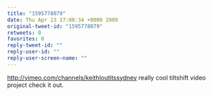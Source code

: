 ```yaml
---
title: "1595778079"
date: Thu Apr 23 17:08:34 +0000 2009
original-tweet-id: "1595778079"
retweets: 0
favorites: 0
reply-tweet-id: ""
reply-user-id: ""
reply-user-screen-name: ""
---
```

http://vimeo.com/channels/keithloutitssydney really cool tiltshift video project check it out.
